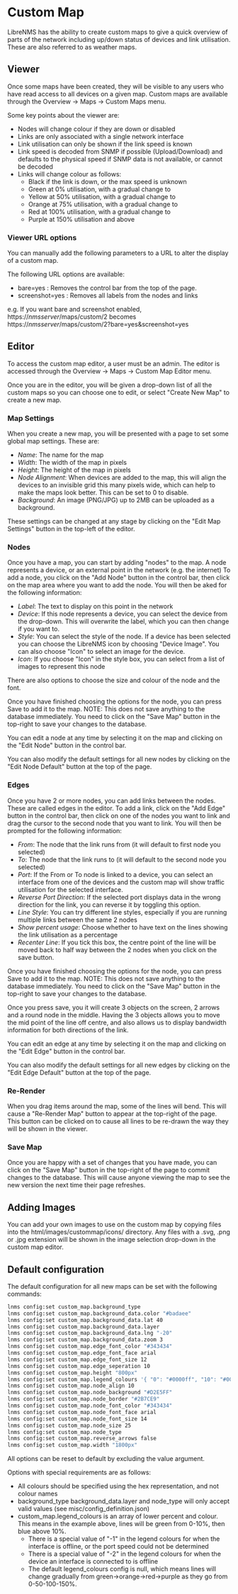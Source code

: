 # Custom Map

LibreNMS has the ability to create custom maps to give a quick
overview of parts of the network including up/down status of devices
and link utilisation.  These are also referred to as weather maps.

## Viewer

Once some maps have been created, they will be visible to any users who
have read access to all devices on a given map.  Custom maps are available
through the Overview -> Maps -> Custom Maps menu.

Some key points about the viewer are:

 - Nodes will change colour if they are down or disabled
 - Links are only associated with a single network interface
 - Link utilisation can only be shown if the link speed is known
 - Link speed is decoded from SNMP if possible (Upload/Download) and defaults
   to the physical speed if SNMP data is not available, or cannot be decoded
 - Links will change colour as follows:
   - Black if the link is down, or the max speed is unknown
   - Green at 0% utilisation, with a gradual change to
   - Yellow at 50% utilisation, with a gradual change to
   - Orange at 75% utilisation, with a gradual change to
   - Red at 100% utilisation, with a gradual change to
   - Purple at 150% utilisation and above

### Viewer URL options

You can manually add the following parameters to a URL to alter the display of a
custom map.

The following URL options are available:

 - bare=yes : Removes the control bar from the top of the page.
 - screenshot=yes : Removes all labels from the nodes and links

e.g. If you want bare and screenshot enabled, https://_nmsserver_/maps/custom/2
becomes https://_nmsserver_/maps/custom/2?bare=yes&screenshot=yes

## Editor

To access the custom map editor, a user must be an admin.  The editor
is accessed through the Overview -> Maps -> Custom Map Editor menu.

Once you are in the editor, you will be given a drop-down list of all
the custom maps so you can choose one to edit, or select "Create New Map"
to create a new map.

### Map Settings

When you create a new map, you will be presented with a page to set
some global map settings.  These are:

 - *Name*: The name for the map
 - *Width*: The width of the map in pixels
 - *Height*: The height of the map in pixels
 - *Node Alignment*: When devices are added to the map, this will align 
   the devices to an invisible grid this many pixels wide, which can help
   to make the maps look better.  This can be set to 0 to disable.
 - *Background*: An image (PNG/JPG) up to 2MB can be uploaded as a background.

These settings can be changed at any stage by clicking on the "Edit Map Settings"
button in the top-left of the editor.

### Nodes

Once you have a map, you can start by adding "nodes" to the map.  A node
represents a device, or an external point in the network (e.g. the internet)
To add a node, you click on the "Add Node" button in the control bar, then
click on the map area where you want to add the node.  You will then be aked
for the following information:

 - *Label*: The text to display on this point in the network
 - *Device*: If this node represents a device, you can select the device from
   the drop-down.  This will overwrite the label, which you can then change if
   you want to.
 - *Style*: You can select the style of the node.  If a device has been selected
   you can choose the LibreNMS icon by choosing "Device Image".  You can also
   choose "Icon" to select an image for the device.
 - *Icon*: If you choose "Icon" in the style box, you can select from a list of
   images to represent this node

There are also options to choose the size and colour of the node and the font.

Once you have finished choosing the options for the node, you can press Save to
add it to the map.  NOTE: This does not save anything to the database immediately.
You need to click on the "Save Map" button in the top-right to save your changes
to the database.

You can edit a node at any time by selecting it on the map and clicking on the
"Edit Node" button in the control bar.

You can also modify the default settings for all new nodes by clicking on the
"Edit Node Default" button at the top of the page.

### Edges

Once you have 2 or more nodes, you can add links between the nodes.  These are
called edges in the editor.  To add a link, click on the "Add Edge" button in
the control bar, then click on one of the nodes you want to link and drag the
cursor to the second node that you want to link.  You will then be prompted for
the following information:

 - *From*: The node that the link runs from (it will default to first node you selected)
 - *To*: The node that the link runs to (it will default to the second node you selected)
 - *Port*: If the From or To node is linked to a device, you can select an interface
   from one of the devices and the custom map will show traffic utilisation for
   the selected interface.
 - *Reverse Port Direction*: If the selected port displays data in the wrong
   direction for the link, you can reverse it by toggling this option.
 - *Line Style*: You can try different line styles, especially if you are running
   multiple links between the same 2 nodes
 - *Show percent usage*: Choose whether to have text on the lines showing the link
   utilisation as a percentage
 - *Recenter Line*: If you tick this box, the centre point of the line will be moved
   back to half way between the 2 nodes when you click on the save button.

Once you have finished choosing the options for the node, you can press Save to
add it to the map.  NOTE: This does not save anything to the database immediately.
You need to click on the "Save Map" button in the top-right to save your changes
to the database.

Once you press save, you it will create 3 objects on the screen, 2 arrows and a
round node in the middle.  Having the 3 objects allows you to move the mid point
of the line off centre, and also allows us to display bandwidth information for
both directions of the link.

You can edit an edge at any time by selecting it on the map and clicking on the
"Edit Edge" button in the control bar.

You can also modify the default settings for all new edges by clicking on the
"Edit Edge Default" button at the top of the page.

### Re-Render

When you drag items around the map, some of the lines will bend. This will cause a
"Re-Render Map" button to appear at the top-right of the page.  This button can be
clicked on to cause all lines to be re-drawn the way they will be shown in the viewer.

### Save Map

Once you are happy with a set of changes that you have made, you can click on the
"Save Map" button in the top-right of the page to commit changes to the database.
This will cause anyone viewing the map to see the new version the next time their
page refreshes.

## Adding Images

You can add your own images to use on the custom map by copying files into the
html/images/custommap/icons/ directory.  Any files with a .svg, .png or .jpg extension
will be shown in the image selection drop-down in the custom map editor.

## Default configuration

The default configuration for all new maps can be set with the following commands:

```bash
lnms config:set custom_map.background_type
lnms config:set custom_map.background_data.color "#badaee"
lnms config:set custom_map.background_data.lat 40
lnms config:set custom_map.background_data.layer
lnms config:set custom_map.background_data.lng "-20"
lnms config:set custom_map.background_data.zoom 3
lnms config:set custom_map.edge_font_color "#343434"
lnms config:set custom_map.edge_font_face arial
lnms config:set custom_map.edge_font_size 12
lnms config:set custom_map.edge_seperation 10
lnms config:set custom_map.height "800px"
lnms config:set custom_map.legend_colours '{ "0": "#0000ff", "10": "#00ff00" }'
lnms config:set custom_map.node_align 10
lnms config:set custom_map.node_background "#D2E5FF"
lnms config:set custom_map.node_border "#2B7CE9"
lnms config:set custom_map.node_font_color "#343434"
lnms config:set custom_map.node_font_face arial
lnms config:set custom_map.node_font_size 14
lnms config:set custom_map.node_size 25
lnms config:set custom_map.node_type
lnms config:set custom_map.reverse_arrows false
lnms config:set custom_map.width "1800px"
```

All options can be reset to default by excluding the value argument.

Options with special requirements are as follows:
 - All colours should be specified using the hex representation, and not colour names
 - background_type background_data.layer and node_type will only accept valid values (see misc/config_definition.json)
 - custom_map.legend_colours is an array of lower percent and colour.  This means in the example above, lines will be green from 0-10%, then blue above 10%.
   - There is a special value of "-1" in the legend colours for when the interface is offline, or the port speed could not be determined
   - There is a special value of "-2" in the legend colours for when the device an interface is connected to is offline
   - The default legend_colours config is null, which means lines will change gradually from green->orange->red->purple as they go from 0-50-100-150%.
